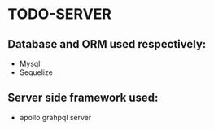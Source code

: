 # TODO-SERVER

## Database and ORM used respectively:
* Mysql
* Sequelize 

## Server side framework used:
* apollo grahpql server

